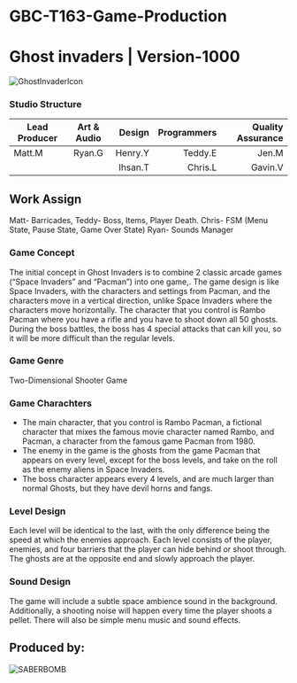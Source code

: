# GBC-T163-Game-Production


# Ghost invaders | Version-1000

![GhostInvaderIcon](https://cdn.discordapp.com/attachments/488781085254221825/533059578854899740/ef.png "This will be the game icon")
### Studio Structure
| Lead Producer | Art & Audio   | Design   |Programmers  |Quality Assurance|
| ------------- |:-------------:| --------:|------------:|----------------:|
| Matt.M        | Ryan.G        | Henry.Y  |Teddy.E      |Jen.M            |
|               |               | Ihsan.T  |Chris.L      |Gavin.V          |

## Work Assign
Matt- Barricades, 
Teddy- Boss, Items, Player Death.
Chris- FSM (Menu State, Pause State, Game Over State)
Ryan- Sounds Manager

### Game Concept
The initial concept in Ghost Invaders is to combine 2 classic arcade games (“Space Invaders” and “Pacman”) into one game,. The game design is like Space Invaders, with the characters and settings from Pacman, and the characters move in a vertical direction, unlike Space Invaders where the characters move horizontally. The character that you control is Rambo Pacman where you have a rifle and you have to shoot down all 50 ghosts. During the boss battles, the boss has 4 special attacks that can kill you, so it will be more difficult than the regular levels.

### Game Genre
Two-Dimensional Shooter Game

### Game Charachters
+ The main character, that you control is Rambo Pacman, a fictional character that mixes the famous movie character named Rambo, and Pacman, a character from the famous game Pacman from 1980.
+ The enemy in the game is the ghosts from the game Pacman that appears on every level, except for the boss levels, and take on the roll as the enemy aliens in Space Invaders.
+ The boss character appears every 4 levels, and are much larger than normal Ghosts, but they have devil horns and fangs.

### Level Design
Each level will be identical to the last, with the only difference being the speed at which the enemies approach. Each level consists of the player, enemies, and four barriers that the player can hide behind or shoot through. The ghosts are at the opposite end and slowly approach the player.

### Sound Design
The game will include a subtle space ambience sound in the background. Additionally, a shooting noise will happen every time the player shoots a pellet. There will also be simple menu music and sound effects.




## Produced by:
![SABERBOMB](https://cdn.discordapp.com/attachments/488781085254221825/533057454687387658/saberbomblogo3.png "2018-2021")
